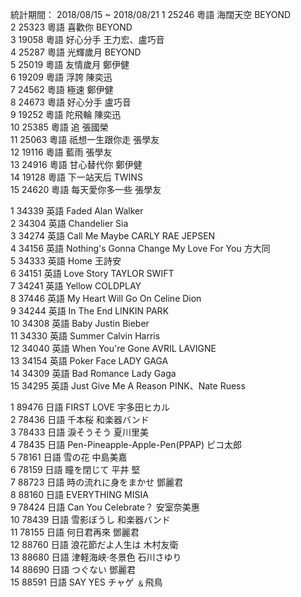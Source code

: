 統計期間： 2018/08/15 ~ 2018/08/21
1 	25246 	粵語 	海闊天空 	BEYOND 		
2 	25323 	粵語 	喜歡你 	BEYOND 		
3 	19058 	粵語 	好心分手 	王力宏、盧巧音 		
4 	25287 	粵語 	光輝歲月 	BEYOND 		
5 	25019 	粵語 	友情歲月 	鄭伊健 		
6 	19209 	粵語 	浮誇 	陳奕迅 		
7 	24562 	粵語 	極速 	鄭伊健 		
8 	24673 	粵語 	好心分手 	盧巧音 		
9 	19252 	粵語 	陀飛輪 	陳奕迅 		
10 	25385 	粵語 	追 	張國榮 		
11 	25063 	粵語 	祇想一生跟你走 	張學友 		
12 	19116 	粵語 	藍雨 	張學友 		
13 	24916 	粵語 	甘心替代你 	鄭伊健 		
14 	19128 	粵語 	下一站天后 	TWINS 		
15 	24620 	粵語 	每天愛你多一些 	張學友

1 	34339 	英語 	Faded 	Alan Walker 		
2 	34304 	英語 	Chandelier 	Sia 		
3 	34274 	英語 	Call Me Maybe 	CARLY RAE JEPSEN 		
4 	34156 	英語 	Nothing's Gonna Change My Love For You 	方大同 		
5 	34333 	英語 	Home 	王詩安 		
6 	34151 	英語 	Love Story 	TAYLOR SWIFT 		
7 	34241 	英語 	Yellow 	COLDPLAY 		
8 	37446 	英語 	My Heart Will Go On 	Celine Dion 		
9 	34244 	英語 	In The End 	LINKIN PARK 		
10 	34308 	英語 	Baby 	Justin Bieber 		
11 	34330 	英語 	Summer 	Calvin Harris 		
12 	34040 	英語 	When You're Gone 	AVRIL LAVIGNE 		
13 	34154 	英語 	Poker Face 	LADY GAGA 		
14 	34309 	英語 	Bad Romance 	Lady Gaga 		
15 	34295 	英語 	Just Give Me A Reason 	PINK、Nate Ruess

1 	89476 	日語 	FIRST LOVE 	宇多田ヒカル 		
2 	78436 	日語 	千本桜 	和楽器バンド 		
3 	78433 	日語 	淚そうそう 	夏川里美 		
4 	78435 	日語 	Pen-Pineapple-Apple-Pen(PPAP) 	ピコ太郎 		
5 	78161 	日語 	雪の花 	中島美嘉 		
6 	78159 	日語 	瞳を閉じて 	平井 堅 		
7 	88723 	日語 	時の流れに身をまかせ 	鄧麗君 		
8 	88160 	日語 	EVERYTHING 	MISIA 		
9 	78424 	日語 	Can You Celebrate？ 	安室奈美惠 		
10 	78439 	日語 	雪影ぼうし 	和楽器バンド 		
11 	78155 	日語 	何日君再來 	鄧麗君 		
12 	88760 	日語 	浪花節だよ人生は 	木村友衛 		
13 	88680 	日語 	津軽海峡‧冬景色 	石川さゆり 		
14 	88690 	日語 	つぐない 	鄧麗君 		
15 	88591 	日語 	SAY YES 	チャゲ ﹠飛鳥